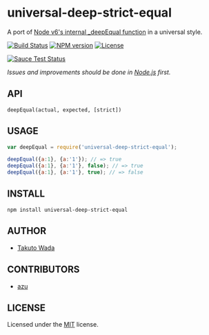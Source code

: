 universal-deep-strict-equal
================================

A port of [Node v6's internal _deepEqual function](https://github.com/nodejs/node/blob/v6.3.0/lib/assert.js#L145) in a universal style.

[![Build Status][travis-image]][travis-url]
[![NPM version][npm-image]][npm-url]
[![License][license-image]][license-url]

[![Sauce Test Status][saucelabs-image]][saucelabs-url]

*Issues and improvements should be done in [Node.js](https://github.com/nodejs/node/issues) first.*


API
---------------------------------------

`deepEqual(actual, expected, [strict])`


USAGE
---------------------------------------

```javascript
var deepEqual = require('universal-deep-strict-equal');

deepEqual({a:1}, {a:'1'}); // => true
deepEqual({a:1}, {a:'1'}, false); // => true
deepEqual({a:1}, {a:'1'}, true); // => false
```


INSTALL
---------------------------------------

```
npm install universal-deep-strict-equal
```


AUTHOR
---------------------------------------
* [Takuto Wada](https://github.com/twada)


CONTRIBUTORS
---------------------------------------
* [azu](https://github.com/azu)


LICENSE
---------------------------------------
Licensed under the [MIT](http://twada.mit-license.org/) license.


[travis-url]: https://travis-ci.org/twada/universal-deep-strict-equal
[travis-image]: https://secure.travis-ci.org/twada/universal-deep-strict-equal.svg?branch=master

[npm-url]: https://npmjs.org/package/universal-deep-strict-equal
[npm-image]: https://badge.fury.io/js/universal-deep-strict-equal.svg

[license-url]: http://twada.mit-license.org/
[license-image]: https://img.shields.io/badge/license-MIT-brightgreen.svg

[saucelabs-url]: https://saucelabs.com/u/udse
[saucelabs-image]: https://saucelabs.com/browser-matrix/udse.svg
